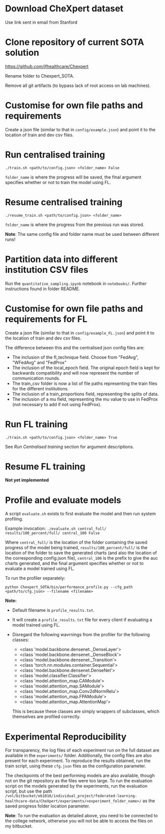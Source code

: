 # Download CheXpert dataset 
Use link sent in email from Stanford

# Clone repository of current SOTA solution
https://github.com/jfhealthcare/Chexpert

Rename folder to Chexpert_SOTA.

Remove all git artifacts (to bypass lack of root access on lab machines).

# Customise for own file paths and requirements
Create a json file (similar to that in ```config/example.json```) and point it to the location of train and dev csv files. 

# Run centralised training
```./train.sh <path/to/config.json> <folder_name> False```

```folder_name``` is where the progress will be saved, the final argument specifies whether or not to train the model using FL. 

# Resume centralised training
```./resume_train.sh <path/to/config.json> <folder_name>```

```folder_name``` is where the progress from the previous run was stored. 

**Note**: The same config file and folder name must be used between different runs!

# Partition data into different institution CSV files

Run the ```quantitative_sampling.ipynb``` notebook in ```notebooks/```. Further instructions found in folder README. 

# Customise for own file paths and requirements for FL
Create a json file (similar to that in ```config/example_FL.json```) and point it to the location of train and dev csv files.

The difference between this and the centralised json config files are: 

* The inclusion of the fl_technique field. Choose from "FedAvg", "WFedAvg" and "FedProx"
* The inclusion of the local_epoch field. The original epoch field is kept for backwards compatibility and will now represent the number of communication rounds.
* The train_csv folder is now a list of file paths representing the train files for the different institutions.
* The inclusion of a train_proportions field, representing the splits of data.
* The inclusion of a mu field, representing the mu value to use in FedProx (not necessary to add if not using FedProx).

# Run FL training
```./train.sh <path/to/config.json> <folder_name> True```

See *Run Centralised training* section for argument descriptions. 

# Resume FL training
**Not yet implemented**

# Profile and evaluate models

A script ```evaluate.sh``` exists to first evaluate the model and then run system profiling. 

Example invocation:
```./evaluate.sh central_full/ results/100_percent/full/ central_100 False``` 

Where ```central_full/``` is the location of the folder containing the saved progress of the model being trained, ```results/100_percent/full/``` is the location of the folder to save the generated charts (and also the location of the corresponding config.json file), ```central_100``` is the prefix to give the auc charts generated, and the final argument specifies whether or not to evaluate a model trained using FL. 

To run the profiler separately: 


```python Chexpert_SOTA/bin/performance_profile.py --cfg_path <path/to/cfg.json> --filename <filename>```

**Note:** 

- Default filename is ```profile_results.txt```.
- It will create a ```profile_results.txt``` file for every client if evaluating a model trained using FL.
- Disregard the following wavrnings from the profiler for the following classes:

    - <class 'model.backbone.densenet._DenseLayer'>
    - <class 'model.backbone.densenet._DenseBlock'>
    - <class 'model.backbone.densenet._Transition'>
    - <class 'torch.nn.modules.container.Sequential'>
    - <class 'model.backbone.densenet.DenseNet'>
    - <class 'model.classifier.Classifier'>
    - <class 'model.attention_map.CAModule'>
    - <class 'model.attention_map.SAModule'>
    - <class 'model.attention_map.Conv2dNormRelu'>
    - <class 'model.attention_map.FPAModule'>
    - <class 'model.attention_map.AttentionMap'>

    This is because these classes are simply wrappers of subclasses, which themselves are profiled correctly.

# Experimental Reproducibility

For transparency, the log files of each experiment run on the full dataset are available in the ```experiments/``` folder. Additionally, the config files are also present for each experiment. To reproduce the results obtained, run the train script, using these ```cfg.json``` files as the configuration parameter. 

The checkpoints of the best performing models are also available, though not on the git repository as the files were too large. To run the evaluation script on the models generated by the experiments, run the evaluation script, but use the path ```/vol/bitbucket/eb1816/individual_project/federated-learning-healthcare-data/CheXpert/experiments/<experiment_folder_name>/``` as the saved progress folder location parameter. 

**Note**: To run the evaluation as detailed above, you need to be connected to the college network, otherwise you will not be able to access the files on my bitbucket. 